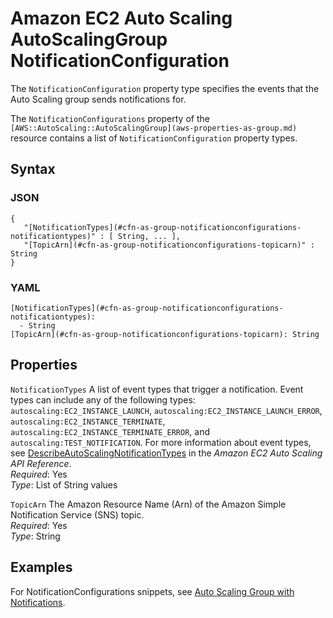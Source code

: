 # Amazon EC2 Auto Scaling AutoScalingGroup NotificationConfiguration<a name="aws-properties-as-notificationconfigurations"></a>

The `NotificationConfiguration` property type specifies the events that the Auto Scaling group sends notifications for\.

The `NotificationConfigurations` property of the `[AWS::AutoScaling::AutoScalingGroup](aws-properties-as-group.md)` resource contains a list of `NotificationConfiguration` property types\.

## Syntax<a name="w3ab2c21c14d109b7"></a>

### JSON<a name="aws-properties-as-notificationconfigurations-syntax.json"></a>

```
{
   "[NotificationTypes](#cfn-as-group-notificationconfigurations-notificationtypes)" : [ String, ... ],
   "[TopicArn](#cfn-as-group-notificationconfigurations-topicarn)" : String
}
```

### YAML<a name="aws-properties-as-notificationconfigurations-syntax.yaml"></a>

```
[NotificationTypes](#cfn-as-group-notificationconfigurations-notificationtypes):
  - String
[TopicArn](#cfn-as-group-notificationconfigurations-topicarn): String
```

## Properties<a name="w3ab2c21c14d109b9"></a>

`NotificationTypes`  <a name="cfn-as-group-notificationconfigurations-notificationtypes"></a>
A list of event types that trigger a notification\. Event types can include any of the following types: `autoscaling:EC2_INSTANCE_LAUNCH`, `autoscaling:EC2_INSTANCE_LAUNCH_ERROR`, `autoscaling:EC2_INSTANCE_TERMINATE`, `autoscaling:EC2_INSTANCE_TERMINATE_ERROR`, and `autoscaling:TEST_NOTIFICATION`\. For more information about event types, see [DescribeAutoScalingNotificationTypes](http://docs.aws.amazon.com/autoscaling/ec2/APIReference/API_DescribeAutoScalingNotificationTypes.html) in the *Amazon EC2 Auto Scaling API Reference*\.  
*Required*: Yes  
*Type*: List of String values

`TopicArn`  <a name="cfn-as-group-notificationconfigurations-topicarn"></a>
The Amazon Resource Name \(Arn\) of the Amazon Simple Notification Service \(SNS\) topic\.  
*Required*: Yes  
*Type*: String

## Examples<a name="w3ab2c21c14d109c11"></a>

For NotificationConfigurations snippets, see [Auto Scaling Group with Notifications](quickref-autoscaling.md#scenario-as-notification)\.